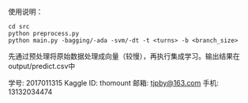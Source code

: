 使用说明：

	cd src
	python preprocess.py
	python main.py -bagging/-ada -svm/-dt -t <turns> -b <branch_size>

先通过预处理将原始数据处理成向量（较慢），再执行集成学习。输出结果在output/predict.csv中


学号: 2017011315
Kaggle ID: thomount
邮箱: tjpby@163.com
手机: 13132034474
